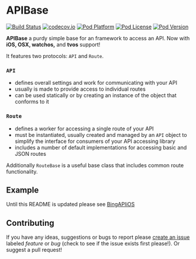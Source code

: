 APIBase
===
[![Build Status](http://img.shields.io/travis/Adorkable/APIBaseiOS.svg?branch=master&style=flat)](https://travis-ci.org/Adorkable/APIBaseiOS)
[![codecov.io](https://img.shields.io/codecov/c/github/Adorkable/APIBaseiOS.svg)](https://codecov.io/github/Adorkable/APIBaseiOS?branch=master)
[![Pod Platform](http://img.shields.io/cocoapods/p/AdorkableAPIBase.svg?style=flat)](http://cocoadocs.org/docsets/AdorkableAPIBase/)
[![Pod License](http://img.shields.io/cocoapods/l/AdorkableAPIBase.svg?style=flat)](http://cocoadocs.org/docsets/AdorkableAPIBase/)
[![Pod Version](http://img.shields.io/cocoapods/v/AdorkableAPIBase.svg?style=flat)](http://cocoadocs.org/docsets/AdorkableAPIBase/)

**APIBase** a purdy simple base for an framework to access an API. Now with **iOS, OSX, watchos,** and **tvos** support!

It features two protocols: `API` and `Route`.

### `API` 

* defines overall settings and work for communicating with your API 
* usually is made to provide access to individual routes
* can be used statically or by creating an instance of the object that conforms to it

### `Route`

* defines a worker for accessing a single route of your API
* must be instantiated, usually created and managed by an `API` object to simplify the interface for consumers of your API accessing library
* includes a number of default implementations for accessing basic and JSON routes

Additionally `RouteBase` is a useful base class that includes common route functionality.


Example
---
Until this README is updated please see [BingAPIiOS](https://github.com/Adorkable/BingAPIiOS)


Contributing
---
If you have any ideas, suggestions or bugs to report please [create an issue](https://github.com/Adorkable/APIBaseiOS/issues/new) labeled *feature* or *bug* (check to see if the issue exists first please!). Or suggest a pull request!
